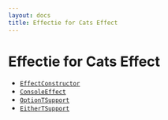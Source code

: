 ```yaml
---
layout: docs
title: Effectie for Cats Effect
---
```


# Effectie for Cats Effect

* [`EffectConstructor`](effect-constructor)
* [`ConsoleEffect`](console-effect)
* [`OptionTSupport`](optiont-support)
* [`EitherTSupport`](eithert-support)